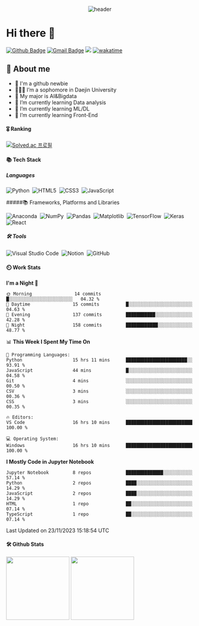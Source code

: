 <div align="center">
  
  ![header](https://capsule-render.vercel.app/api?type=Waving&height=150&section=header&text=Haseong%20Jung&fontSize=35&animation=fadeIn&fontAlignY=30&color=072345&fontColor=fff)
</div>

# Hi there 👋

[![Github Badge](https://img.shields.io/badge/-HaseongJung-grey?style=flat&logo=github&logoColor=white&link=https://github.com/HaseongJung/)](https://www.github.com/HaseongJung/) 
[![Gmail Badge](https://img.shields.io/badge/-haseong8012@gmail.com-c14438?style=flat&logo=Gmail&logoColor=white&link=mailto:haseong8012@gmail.com)](mailto:haseong8012@gmail.com) 
![](https://visitor-badge.glitch.me/badge?page_id=haseong8012@gmail.com)
[![wakatime](https://wakatime.com/badge/user/f6d79253-e5a4-4b14-b0a9-9658ac936d17.svg)](https://wakatime.com/@f6d79253-e5a4-4b14-b0a9-9658ac936d17)

## 💬 About me
- 🌱 I'm a github newbie
- 👨🏻‍🎓 I’m a sophomore in Daejin University
- 🤖 My major is AI&Bigdata
- 📖 I’m currently learning Data analysis
- 📖 I’m currently learning ML/DL
- 📖 I’m currently learning Front-End

#### 🎖️ Ranking
[![Solved.ac
프로필](http://mazassumnida.wtf/api/v2/generate_badge?boj=haseong8012)](https://solved.ac/haseong8012) &nbsp;&nbsp;&nbsp;

#### 📚 Tech Stack
##### Languages
<p>
  
  ![Python](https://img.shields.io/badge/python-3670A0?style=for-the-badge&logo=python&logoColor=ffdd54)&nbsp;
  ![HTML5](https://img.shields.io/badge/html5-%23E34F26.svg?style=for-the-badge&logo=html5&logoColor=white)&nbsp;
  ![CSS3](https://img.shields.io/badge/css3-%231572B6.svg?style=for-the-badge&logo=css3&logoColor=white)&nbsp;
  ![JavaScript](https://img.shields.io/badge/javascript-%23323330.svg?style=for-the-badge&logo=javascript&logoColor=%23F7DF1E)
</p>

#####📚 Frameworks, Platforms and Libraries
<p>
  
  ![Anaconda](https://img.shields.io/badge/Anaconda-%2344A833.svg?style=for-the-badge&logo=anaconda&logoColor=white)&nbsp;
  ![NumPy](https://img.shields.io/badge/numpy-%23013243.svg?style=for-the-badge&logo=numpy&logoColor=white)&nbsp;
  ![Pandas](https://img.shields.io/badge/pandas-%23150458.svg?style=for-the-badge&logo=pandas&logoColor=white)&nbsp;
  ![Matplotlib](https://img.shields.io/badge/Matplotlib-%23ffffff.svg?style=for-the-badge&logo=Matplotlib&logoColor=black)&nbsp;
  ![TensorFlow](https://img.shields.io/badge/TensorFlow-%23FF6F00.svg?style=for-the-badge&logo=TensorFlow&logoColor=white)&nbsp;
  ![Keras](https://img.shields.io/badge/Keras-%23D00000.svg?style=for-the-badge&logo=Keras&logoColor=white)&nbsp;
  ![React](https://img.shields.io/badge/react-%2320232a.svg?style=for-the-badge&logo=react&logoColor=%2361DAFB)
</p>

##### 🛠 Tools 
<p>
  
  ![Visual Studio Code](https://img.shields.io/badge/Visual%20Studio%20Code-0078d7.svg?style=for-the-badge&logo=visual-studio-code&logoColor=white)&nbsp;
  ![Notion](https://img.shields.io/badge/Notion-%23000000.svg?style=for-the-badge&logo=notion&logoColor=white)&nbsp;
  ![GitHub](https://img.shields.io/badge/github-%23121011.svg?style=for-the-badge&logo=github&logoColor=white)
</p>

#### ⏲️ Work Stats
<!--START_SECTION:waka-->
**I'm a Night 🦉** 

```text
🌞 Morning                14 commits          █░░░░░░░░░░░░░░░░░░░░░░░░   04.32 % 
🌆 Daytime                15 commits          █░░░░░░░░░░░░░░░░░░░░░░░░   04.63 % 
🌃 Evening                137 commits         ███████████░░░░░░░░░░░░░░   42.28 % 
🌙 Night                  158 commits         ████████████░░░░░░░░░░░░░   48.77 % 
```


📊 **This Week I Spent My Time On** 

```text
💬 Programming Languages: 
Python                   15 hrs 11 mins      ███████████████████████░░   93.91 % 
JavaScript               44 mins             █░░░░░░░░░░░░░░░░░░░░░░░░   04.58 % 
Git                      4 mins              ░░░░░░░░░░░░░░░░░░░░░░░░░   00.50 % 
CSV                      3 mins              ░░░░░░░░░░░░░░░░░░░░░░░░░   00.36 % 
CSS                      3 mins              ░░░░░░░░░░░░░░░░░░░░░░░░░   00.35 % 

🔥 Editors: 
VS Code                  16 hrs 10 mins      █████████████████████████   100.00 % 

💻 Operating System: 
Windows                  16 hrs 10 mins      █████████████████████████   100.00 % 
```

**I Mostly Code in Jupyter Notebook** 

```text
Jupyter Notebook         8 repos             ██████████████░░░░░░░░░░░   57.14 % 
Python                   2 repos             ████░░░░░░░░░░░░░░░░░░░░░   14.29 % 
JavaScript               2 repos             ████░░░░░░░░░░░░░░░░░░░░░   14.29 % 
HTML                     1 repo              ██░░░░░░░░░░░░░░░░░░░░░░░   07.14 % 
TypeScript               1 repo              ██░░░░░░░░░░░░░░░░░░░░░░░   07.14 % 
```




 Last Updated on 23/11/2023 15:18:54 UTC
<!--END_SECTION:waka-->

#### 🛠️ Github Stats
<p>
  <img height="170em" src="https://github-readme-stats-veggie-garden.vercel.app/api?username=HaseongJung&show_icons=true&include_all_commits=true&bg_color=30,e96443,904e95&title_color=fff&text_color=fff">
  <img height="170em" src="https://github-readme-stats-veggie-garden.vercel.app/api/top-langs/?username=HaseongJung&layout=compact&bg_color=30,e96443,904e95&title_color=fff&text_color=fff">
</p>

